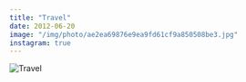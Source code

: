 ```yaml
---
title: "Travel"
date: 2012-06-20
image: "/img/photo/ae2ea69876e9ea9fd61cf9a850508be3.jpg"
instagram: true
---
```


![Travel](/img/photo/ae2ea69876e9ea9fd61cf9a850508be3.jpg)
